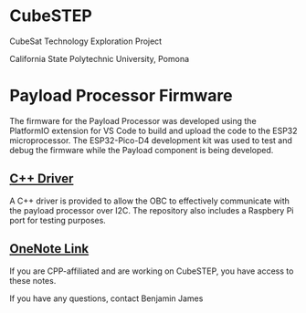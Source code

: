 # CubeSTEP

CubeSat Technology Exploration Project

California State Polytechnic University, Pomona

# Payload Processor Firmware

The firmware for the Payload Processor was developed using the PlatformIO extension for VS Code to build and upload the code to the ESP32 microprocessor. The ESP32-Pico-D4 development kit was used to test and debug the firmware while the Payload component is being developed.

## [C++ Driver](https://github.com/23navin/CubeSTEP-Payload-Driver/tree/main)

A C++ driver is provided to allow the OBC to effectively communicate with the payload processor over I2C. The repository also includes a Raspbery Pi port for testing purposes.

## [OneNote Link](https://livecsupomona-my.sharepoint.com/:o:/g/personal/bnjames_cpp_edu/Ev9EsCTfl25Cn0ulAFYuXMIBKXObV0LOeldq7t2hZRmNNg)

If you are CPP-affiliated and are working on CubeSTEP, you have access to these notes.

If you have any questions, contact Benjamin James